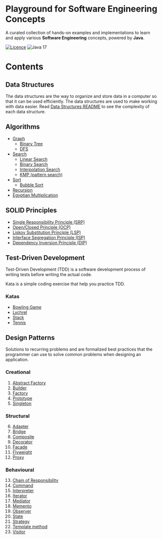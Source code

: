 # Playground for Software Engineering Concepts
A curated collection of hands-on examples and implementations to learn and apply various **Software Engineering** concepts, powered by **Java**.

[![Licence](https://img.shields.io/badge/license-MIT-blue.svg)](LICENSE)
![Java 17](https://img.shields.io/badge/Java-17-red.svg)

# Contents

## Data Structures

The data structures are the way to organize and store data in a computer so that it can be used efficiently. The data structures are used to make working with data easier.
Read [Data Structures README](data-structures) to see the complexity of each data structure.

## Algorithms

* [Graph](algorithms/src/main/java/org/zegai/algorithms/graph)
    * [Binary Tree](algorithms/src/main/java/org/zegai/algorithms/graph/binary_tree)
    * [DFS](algorithms/src/main/java/org/zegai/algorithms/graph/dfs)
* [Search](algorithms/src/main/java/org/zegai/algorithms/search)
    * [Linear Search](algorithms/src/main/java/org/zegai/algorithms/search/linear)
    * [Binary Search](algorithms/src/main/java/org/zegai/algorithms/search/binary)
    * [Interpolation Search](algorithms/src/main/java/org/zegai/algorithms/search/interpolation)
    * [KMP (pattern search)](algorithms/src/main/java/org/zegai/algorithms/search/kmp)
* [Sort](algorithms/src/main/java/org/zegai/algorithms/sort)
    * [Bubble Sort](algorithms/src/main/java/org/zegai/algorithms/sort/bubblesort)
* [Recursion](algorithms/src/main/java/org/zegai/algorithms/recursion)
* [Egyptian Multiplication](algorithms/src/main/java/org/zegai/algorithms/egyptian_multiplication)

## SOLID Principles

* [Single Responsibility Principle (SRP)](solid/srp)
* [Open/Closed Principle (OCP)](solid/ocp)
* [Liskov Substitution Principle (LSP)](solid/lsp)
* [Interface Segregation Principle (ISP)](solid/isp)
* [Dependency Inversion Principle (DIP)](solid/dip)

## Test-Driven Development

Test-Driven Development (TDD) is a software development process of writing tests before writing the actual code.

Kata is a simple coding exercise that help you practice TDD.

### Katas

* [Bowling Game](katas/bowling-game)
* [Lychrel](katas/lychrel)
* [Stack](katas/stack)
* [Tennis](katas/tennis)

## Design Patterns
Solutions to recurring problems and are formalized best practices that the programmer can use to solve common problems when designing an application.

### Creational

1. [Abstract Factory](design-patterns/creational/abstract-factory)
2. [Builder](design-patterns/creational/builder)
3. [Factory](design-patterns/creational/factory)
4. [Prototype](design-patterns/creational/prototype)
5. [Singleton](design-patterns/creational/singleton)

### Structural

6. [Adapter](design-patterns/structural/adapter)
7. [Bridge](design-patterns/structural/bridge)
8. [Composite](design-patterns/structural/composite)
9. [Decorator](design-patterns/structural/decorator)
10. [Facade](design-patterns/structural/facade)
11. [Flyweight](design-patterns/structural/flyweight)
12. [Proxy](design-patterns/structural/proxy)

### Behavioural

13. [Chain of Responsibility](design-patterns/behavioural/chain-of-responsability)
14. [Command](design-patterns/behavioural/command)
15. [Interpreter](design-patterns/behavioural/interpreter)
16. [Iterator](design-patterns/behavioural/iterator)
17. [Mediator](design-patterns/behavioural/mediator)
18. [Memento](design-patterns/behavioural/memento)
19. [Observer](design-patterns/behavioural/observer)
20. [State](design-patterns/behavioural/state)
21. [Strategy](design-patterns/behavioural/strategy)
22. [Template method](design-patterns/behavioural/template-method)
23. [Visitor](design-patterns/behavioural/visitor)